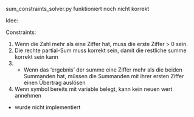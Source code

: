 sum_constraints_solver.py
funktioniert noch nicht korrekt


Idee:

Constraints:
1. Wenn die Zahl mehr als eine Ziffer hat, muss die erste Ziffer > 0 sein.
2. Die rechte partial-Sum muss korrekt sein, damit die restliche summe korrekt sein kann
3. - Wenn das ‘ergebnis’ der summe eine Ziffer mehr als die beiden Summanden hat, müssen die Summanden mit ihrer ersten Ziffer einen Übertrag auslösen
4. Wenn symbol bereits mit variable belegt, kann kein neuen wert annehmen

- wurde nicht implementiert

